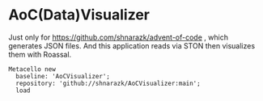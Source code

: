 # AoC(Data)Visualizer

Just only for https://github.com/shnarazk/advent-of-code , which generates JSON files.
And this application reads via STON then visualizes them with Roassal.

```smalltalk
Metacello new
  baseline: 'AoCVisualizer';
  repository: 'github://shnarazk/AoCVisualizer:main';
  load
```
